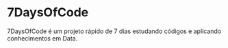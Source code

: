 # 7DaysOfCode
7DaysOfCode é um projeto rápido de 7 dias estudando códigos e aplicando conhecimentos em Data.
